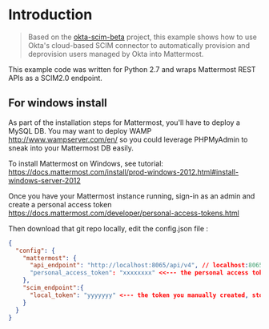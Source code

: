 # Introduction

> Based on the [okta-scim-beta](https://github.com/oktadeveloper/okta-scim-beta) project, this example shows how to use Okta's cloud-based SCIM connector to automatically provision and deprovision users managed by Okta into Mattermost.

This example code was written for Python 2.7 and wraps Mattermost REST APIs as a SCIM2.0 endpoint.




## For windows install

As part of the installation steps for Mattermost, you'll have to deploy a MySQL DB.
You may want to deploy WAMP http://www.wampserver.com/en/ so you could leverage PHPMyAdmin to sneak into your Mattermost DB easily.

To install Mattermost on Windows, see tutorial: https://docs.mattermost.com/install/prod-windows-2012.html#install-windows-server-2012

Once you have your Mattermost instance running, sign-in as an admin and create a personal access token https://docs.mattermost.com/developer/personal-access-tokens.html

Then download that git repo locally, edit the config.json file :

```json
{
  "config": {
    "mattermost": {
      "api_endpoint": "http://localhost:8065/api/v4", // localhost:8065 is where your Mattermost instance is running
      "personal_access_token": "xxxxxxxx" <<--- the personal access token you generated as an admin
    },
    "scim_endpoint":{
      "local_token": "yyyyyyy" <--- the token you manually created, stored in that config.json file and on Okta side so Okta is authorized to reach your SCIM endpoint.
    }
  }
}
```
